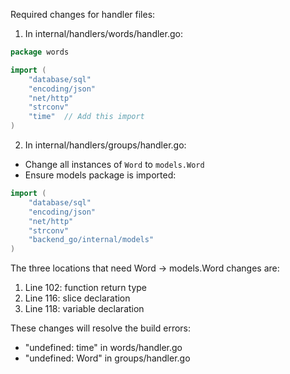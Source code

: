 Required changes for handler files:

1. In internal/handlers/words/handler.go:
```go
package words

import (
    "database/sql"
    "encoding/json"
    "net/http"
    "strconv"
    "time"  // Add this import
)
```

2. In internal/handlers/groups/handler.go:
- Change all instances of `Word` to `models.Word`
- Ensure models package is imported:
```go
import (
    "database/sql"
    "encoding/json"
    "net/http"
    "strconv"
    "backend_go/internal/models"
)
```

The three locations that need Word -> models.Word changes are:
1. Line 102: function return type
2. Line 116: slice declaration
3. Line 118: variable declaration

These changes will resolve the build errors:
- "undefined: time" in words/handler.go
- "undefined: Word" in groups/handler.go